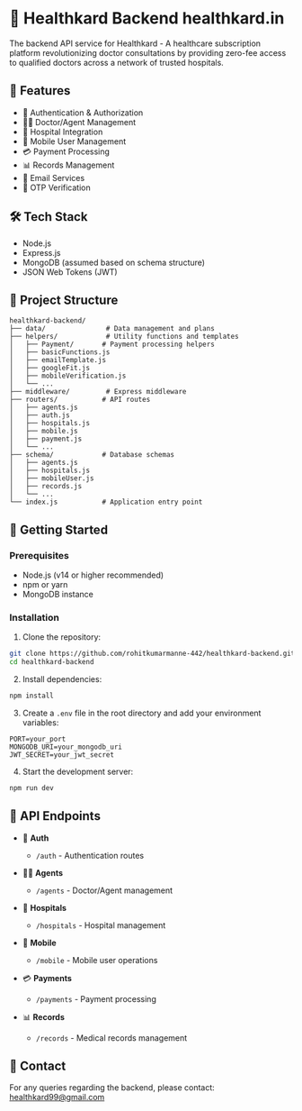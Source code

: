 # 🏥 Healthkard Backend healthkard.in

The backend API service for Healthkard - A healthcare subscription platform revolutionizing doctor consultations by providing zero-fee access to qualified doctors across a network of trusted hospitals.

## 🌟 Features

- 🔐 Authentication & Authorization
- 👨‍⚕️ Doctor/Agent Management
- 🏥 Hospital Integration
- 📱 Mobile User Management
- 💳 Payment Processing
- 📊 Records Management
- 📧 Email Services
- 📱 OTP Verification

## 🛠️ Tech Stack

- Node.js
- Express.js
- MongoDB (assumed based on schema structure)
- JSON Web Tokens (JWT)

## 📁 Project Structure

```
healthkard-backend/
├── data/               # Data management and plans
├── helpers/            # Utility functions and templates
│   ├── Payment/       # Payment processing helpers
│   ├── basicFunctions.js
│   ├── emailTemplate.js
│   ├── googleFit.js
│   ├── mobileVerification.js
│   └── ...
├── middleware/         # Express middleware
├── routers/           # API routes
│   ├── agents.js
│   ├── auth.js
│   ├── hospitals.js
│   ├── mobile.js
│   ├── payment.js
│   └── ...
├── schema/            # Database schemas
│   ├── agents.js
│   ├── hospitals.js
│   ├── mobileUser.js
│   ├── records.js
│   └── ...
└── index.js           # Application entry point
```

## 🚀 Getting Started

### Prerequisites

- Node.js (v14 or higher recommended)
- npm or yarn
- MongoDB instance

### Installation

1. Clone the repository:
```bash
git clone https://github.com/rohitkumarmanne-442/healthkard-backend.git
cd healthkard-backend
```

2. Install dependencies:
```bash
npm install
```

3. Create a `.env` file in the root directory and add your environment variables:
```env
PORT=your_port
MONGODB_URI=your_mongodb_uri
JWT_SECRET=your_jwt_secret
```

4. Start the development server:
```bash
npm run dev
```

## 🔑 API Endpoints

- 🔐 **Auth**
  - `/auth` - Authentication routes

- 👨‍⚕️ **Agents**
  - `/agents` - Doctor/Agent management

- 🏥 **Hospitals**
  - `/hospitals` - Hospital management

- 📱 **Mobile**
  - `/mobile` - Mobile user operations

- 💳 **Payments**
  - `/payments` - Payment processing

- 📊 **Records**
  - `/records` - Medical records management

## 👥 Contact

For any queries regarding the backend, please contact:
healthkard99@gmail.com

